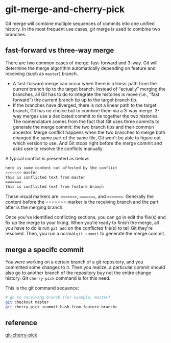 # git-merge-and-cherry-pick

Git merge will combine multiple sequences of commits into one unified history. In the most frequent use cases, git merge is used to combine two branches.


## fast-forward vs three-way merge

There are two common cases of merge: fast-forward and 3-way. Git will determine the merge algorithm automatically depending on feature and receiving (such as `master`) branch. 
- A fast-forward merge can occur when there is a linear path from the current branch tip to the target branch. Instead of “actually” merging the branches, all Git has to do to integrate the histories is move (i.e., “fast forward”) the current branch tip up to the target branch tip. 
- If the branches have diverged, there is not a linear path to the target branch, Git has no choice but to combine them via a 3-way merge. 3-way merges use a dedicated commit to tie together the two histories. The nomenclature comes from the fact that Git uses three commits to generate the merge commit: the two branch tips and their common ancestor. Merge conflict happens when the two branches to merge both changed the same part of the same file, Git won't be able to figure out which version to use. And Git stops right before the merge commit and asks usre to resolve the conflicts manually.

A typical conflict is presented as below:

```bash
here is some content not affected by the conflict
<<<<<<< master
this is conflicted text from master
=======
this is conflicted text from feature branch
```

These visual markers are: `<<<<<<<`, `=======`, and `>>>>>>>`. Generally the content before the ======= marker is the receiving branch and the part after is the merging branch.

Once you've identified conflicting sections, you can go in edit the file(s) and fix up the merge to your liking. When you're ready to finish the merge, all you have to do is run `git add` on the conflicted file(s) to tell Git they're resolved. Then, you run a normal `git commit` to generate the merge commit.

## merge a specifc commit

You were working on a certain branch of a git repository, and you committed some changes to it. Then you realize, a particular commit should also go to another branch of the repository buy not the entire change history. Git `cherry-pick` command is for this need.

This is the git command sequence:

```bash
# go to receiving branch (for example, master)
git checkout master
git cherry-pick <commit-hash-from-feature-branch>
```


## reference

[git-cherry-pick](https://git-scm.com/docs/git-cherry-pick)






